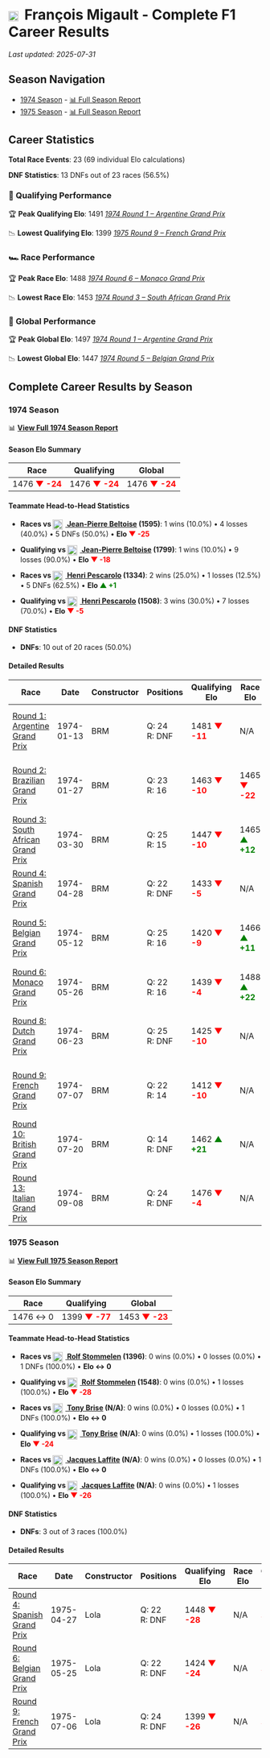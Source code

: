 # <img src="https://upload.wikimedia.org/wikipedia/commons/c/c3/Flag_of_France.svg" alt="France" width="20" height="auto" style="vertical-align: middle; margin-right: 5px;" onerror="this.outerHTML='🇫🇷'; this.style.marginRight='5px';"/> François Migault - Complete F1 Career Results

*Last updated: 2025-07-31*

## Season Navigation

- [1974 Season](#1974-season) - [📊 Full Season Report](../seasons/1974-season-report)
- [1975 Season](#1975-season) - [📊 Full Season Report](../seasons/1975-season-report)

## Career Statistics

**Total Race Events**: 23 (69 individual Elo calculations)

**DNF Statistics**: 13 DNFs out of 23 races (56.5%)

### 🏁 Qualifying Performance

🏆 **Peak Qualifying Elo**: 1491
   *[1974 Round 1 – Argentine Grand Prix](../seasons/1974-season-report#round-1-argentine-grand-prix)*

📉 **Lowest Qualifying Elo**: 1399
   *[1975 Round 9 – French Grand Prix](../seasons/1975-season-report#round-9-french-grand-prix)*

### 🏎️ Race Performance

🏆 **Peak Race Elo**: 1488
   *[1974 Round 6 – Monaco Grand Prix](../seasons/1974-season-report#round-6-monaco-grand-prix)*

📉 **Lowest Race Elo**: 1453
   *[1974 Round 3 – South African Grand Prix](../seasons/1974-season-report#round-3-south-african-grand-prix)*

### 🌟 Global Performance

🏆 **Peak Global Elo**: 1497
   *[1974 Round 1 – Argentine Grand Prix](../seasons/1974-season-report#round-1-argentine-grand-prix)*

📉 **Lowest Global Elo**: 1447
   *[1974 Round 5 – Belgian Grand Prix](../seasons/1974-season-report#round-5-belgian-grand-prix)*


## Complete Career Results by Season

### 1974 Season

📊 **[View Full 1974 Season Report](../seasons/1974-season-report)**

#### Season Elo Summary

| Race | Qualifying | Global |
|------|------------|--------|
| 1476 **<span style="color: red;">▼ -24</span>** | 1476 **<span style="color: red;">▼ -24</span>** | 1476 **<span style="color: red;">▼ -24</span>** |

#### Teammate Head-to-Head Statistics

- **Races vs [<img src="https://upload.wikimedia.org/wikipedia/commons/c/c3/Flag_of_France.svg" alt="France" width="20" height="auto" style="vertical-align: middle; margin-right: 5px;" onerror="this.outerHTML='🇫🇷'; this.style.marginRight='5px';"/> Jean-Pierre Beltoise](jean-pierre-beltoise) (1595)**: 1 wins (10.0%) • 4 losses (40.0%) • 5 DNFs (50.0%) • **Elo **<span style="color: red;">▼ -25</span>****
- **Qualifying vs [<img src="https://upload.wikimedia.org/wikipedia/commons/c/c3/Flag_of_France.svg" alt="France" width="20" height="auto" style="vertical-align: middle; margin-right: 5px;" onerror="this.outerHTML='🇫🇷'; this.style.marginRight='5px';"/> Jean-Pierre Beltoise](jean-pierre-beltoise) (1799)**: 1 wins (10.0%) • 9 losses (90.0%) • **Elo **<span style="color: red;">▼ -18</span>****

- **Races vs [<img src="https://upload.wikimedia.org/wikipedia/commons/c/c3/Flag_of_France.svg" alt="France" width="20" height="auto" style="vertical-align: middle; margin-right: 5px;" onerror="this.outerHTML='🇫🇷'; this.style.marginRight='5px';"/> Henri Pescarolo](henri-pescarolo) (1334)**: 2 wins (25.0%) • 1 losses (12.5%) • 5 DNFs (62.5%) • **Elo **<span style="color: green;">▲ +1</span>****
- **Qualifying vs [<img src="https://upload.wikimedia.org/wikipedia/commons/c/c3/Flag_of_France.svg" alt="France" width="20" height="auto" style="vertical-align: middle; margin-right: 5px;" onerror="this.outerHTML='🇫🇷'; this.style.marginRight='5px';"/> Henri Pescarolo](henri-pescarolo) (1508)**: 3 wins (30.0%) • 7 losses (70.0%) • **Elo **<span style="color: red;">▼ -5</span>****


#### DNF Statistics

- **DNFs**: 10 out of 20 races (50.0%)

#### Detailed Results

| Race | Date | Constructor | Positions | Qualifying Elo | Race Elo | Global Elo | Teammate |
|------|------|-------------|-----------|----------------|----------|------------|----------|
| [Round 1: Argentine Grand Prix](../seasons/1974-season-report#round-1-argentine-grand-prix) | 1974-01-13 | BRM | Q: 24<br/>R: DNF | 1481 **<span style="color: red;">▼ -11</span>** | N/A | 1494 **<span style="color: red;">▼ -3</span>** | [<img src="https://upload.wikimedia.org/wikipedia/commons/c/c3/Flag_of_France.svg" alt="France" width="20" height="auto" style="vertical-align: middle; margin-right: 5px;" onerror="this.outerHTML='🇫🇷'; this.style.marginRight='5px';"/> Jean-Pierre Beltoise](jean-pierre-beltoise)<br/>Q: 14<br/>R: 5 |
| [Round 2: Brazilian Grand Prix](../seasons/1974-season-report#round-2-brazilian-grand-prix) | 1974-01-27 | BRM | Q: 23<br/>R: 16 | 1463 **<span style="color: red;">▼ -10</span>** | 1465 **<span style="color: red;">▼ -22</span>** | 1464 **<span style="color: red;">▼ -18</span>** | [<img src="https://upload.wikimedia.org/wikipedia/commons/c/c3/Flag_of_France.svg" alt="France" width="20" height="auto" style="vertical-align: middle; margin-right: 5px;" onerror="this.outerHTML='🇫🇷'; this.style.marginRight='5px';"/> Jean-Pierre Beltoise](jean-pierre-beltoise)<br/>Q: 17<br/>R: 10 |
| [Round 3: South African Grand Prix](../seasons/1974-season-report#round-3-south-african-grand-prix) | 1974-03-30 | BRM | Q: 25<br/>R: 15 | 1447 **<span style="color: red;">▼ -10</span>** | 1465 **<span style="color: green;">▲ +12</span>** | 1460 **<span style="color: green;">▲ +5</span>** | [<img src="https://upload.wikimedia.org/wikipedia/commons/c/c3/Flag_of_France.svg" alt="France" width="20" height="auto" style="vertical-align: middle; margin-right: 5px;" onerror="this.outerHTML='🇫🇷'; this.style.marginRight='5px';"/> Jean-Pierre Beltoise](jean-pierre-beltoise)<br/>Q: 11<br/>R: 2 |
| [Round 4: Spanish Grand Prix](../seasons/1974-season-report#round-4-spanish-grand-prix) | 1974-04-28 | BRM | Q: 22<br/>R: DNF | 1433 **<span style="color: red;">▼ -5</span>** | N/A | 1456 **<span style="color: red;">▼ -1</span>** | [<img src="https://upload.wikimedia.org/wikipedia/commons/c/c3/Flag_of_France.svg" alt="France" width="20" height="auto" style="vertical-align: middle; margin-right: 5px;" onerror="this.outerHTML='🇫🇷'; this.style.marginRight='5px';"/> Henri Pescarolo](henri-pescarolo)<br/>Q: 20<br/>R: 12 |
| [Round 5: Belgian Grand Prix](../seasons/1974-season-report#round-5-belgian-grand-prix) | 1974-05-12 | BRM | Q: 25<br/>R: 16 | 1420 **<span style="color: red;">▼ -9</span>** | 1466 **<span style="color: green;">▲ +11</span>** | 1452 **<span style="color: green;">▲ +5</span>** | [<img src="https://upload.wikimedia.org/wikipedia/commons/c/c3/Flag_of_France.svg" alt="France" width="20" height="auto" style="vertical-align: middle; margin-right: 5px;" onerror="this.outerHTML='🇫🇷'; this.style.marginRight='5px';"/> Jean-Pierre Beltoise](jean-pierre-beltoise)<br/>Q: 7<br/>R: 5 |
| [Round 6: Monaco Grand Prix](../seasons/1974-season-report#round-6-monaco-grand-prix) | 1974-05-26 | BRM | Q: 22<br/>R: 16 | 1439 **<span style="color: red;">▼ -4</span>** | 1488 **<span style="color: green;">▲ +22</span>** | 1473 **<span style="color: green;">▲ +14</span>** | [<img src="https://upload.wikimedia.org/wikipedia/commons/c/c3/Flag_of_France.svg" alt="France" width="20" height="auto" style="vertical-align: middle; margin-right: 5px;" onerror="this.outerHTML='🇫🇷'; this.style.marginRight='5px';"/> Henri Pescarolo](henri-pescarolo)<br/>Q: 27<br/>R: DNF |
| [Round 8: Dutch Grand Prix](../seasons/1974-season-report#round-8-dutch-grand-prix) | 1974-06-23 | BRM | Q: 25<br/>R: DNF | 1425 **<span style="color: red;">▼ -10</span>** | N/A | 1469 **<span style="color: red;">▼ -3</span>** | [<img src="https://upload.wikimedia.org/wikipedia/commons/c/c3/Flag_of_France.svg" alt="France" width="20" height="auto" style="vertical-align: middle; margin-right: 5px;" onerror="this.outerHTML='🇫🇷'; this.style.marginRight='5px';"/> Jean-Pierre Beltoise](jean-pierre-beltoise)<br/>Q: 16<br/>R: DNF |
| [Round 9: French Grand Prix](../seasons/1974-season-report#round-9-french-grand-prix) | 1974-07-07 | BRM | Q: 22<br/>R: 14 | 1412 **<span style="color: red;">▼ -10</span>** | N/A | 1457 **<span style="color: red;">▼ -3</span>** | [<img src="https://upload.wikimedia.org/wikipedia/commons/c/c3/Flag_of_France.svg" alt="France" width="20" height="auto" style="vertical-align: middle; margin-right: 5px;" onerror="this.outerHTML='🇫🇷'; this.style.marginRight='5px';"/> Jean-Pierre Beltoise](jean-pierre-beltoise)<br/>Q: 17<br/>R: 10 |
| [Round 10: British Grand Prix](../seasons/1974-season-report#round-10-british-grand-prix) | 1974-07-20 | BRM | Q: 14<br/>R: DNF | 1462 **<span style="color: green;">▲ +21</span>** | N/A | 1472 **<span style="color: green;">▲ +6</span>** | [<img src="https://upload.wikimedia.org/wikipedia/commons/c/c3/Flag_of_France.svg" alt="France" width="20" height="auto" style="vertical-align: middle; margin-right: 5px;" onerror="this.outerHTML='🇫🇷'; this.style.marginRight='5px';"/> Jean-Pierre Beltoise](jean-pierre-beltoise)<br/>Q: 23<br/>R: 12 |
| [Round 13: Italian Grand Prix](../seasons/1974-season-report#round-13-italian-grand-prix) | 1974-09-08 | BRM | Q: 24<br/>R: DNF | 1476 **<span style="color: red;">▼ -4</span>** | N/A | 1476 **<span style="color: red;">▼ -1</span>** | [<img src="https://upload.wikimedia.org/wikipedia/commons/c/c3/Flag_of_France.svg" alt="France" width="20" height="auto" style="vertical-align: middle; margin-right: 5px;" onerror="this.outerHTML='🇫🇷'; this.style.marginRight='5px';"/> Henri Pescarolo](henri-pescarolo)<br/>Q: 25<br/>R: DNF |

### 1975 Season

📊 **[View Full 1975 Season Report](../seasons/1975-season-report)**

#### Season Elo Summary

| Race | Qualifying | Global |
|------|------------|--------|
| 1476 ↔ 0 | 1399 **<span style="color: red;">▼ -77</span>** | 1453 **<span style="color: red;">▼ -23</span>** |

#### Teammate Head-to-Head Statistics

- **Races vs [<img src="https://upload.wikimedia.org/wikipedia/commons/b/ba/Flag_of_Germany.svg" alt="Germany" width="20" height="auto" style="vertical-align: middle; margin-right: 5px;" onerror="this.outerHTML='🇩🇪'; this.style.marginRight='5px';"/> Rolf Stommelen](rolf-stommelen) (1396)**: 0 wins (0.0%) • 0 losses (0.0%) • 1 DNFs (100.0%) • **Elo ↔ 0**
- **Qualifying vs [<img src="https://upload.wikimedia.org/wikipedia/commons/b/ba/Flag_of_Germany.svg" alt="Germany" width="20" height="auto" style="vertical-align: middle; margin-right: 5px;" onerror="this.outerHTML='🇩🇪'; this.style.marginRight='5px';"/> Rolf Stommelen](rolf-stommelen) (1548)**: 0 wins (0.0%) • 1 losses (100.0%) • **Elo **<span style="color: red;">▼ -28</span>****

- **Races vs [<img src="https://upload.wikimedia.org/wikipedia/commons/thumb/8/83/Flag_of_the_United_Kingdom_%283-5%29.svg/512px-Flag_of_the_United_Kingdom_%283-5%29.svg.png?20250726143817" alt="United Kingdom" width="20" height="auto" style="vertical-align: middle; margin-right: 5px;" onerror="this.outerHTML='🇬🇧'; this.style.marginRight='5px';"/> Tony Brise](tony-brise) (N/A)**: 0 wins (0.0%) • 0 losses (0.0%) • 1 DNFs (100.0%) • **Elo ↔ 0**
- **Qualifying vs [<img src="https://upload.wikimedia.org/wikipedia/commons/thumb/8/83/Flag_of_the_United_Kingdom_%283-5%29.svg/512px-Flag_of_the_United_Kingdom_%283-5%29.svg.png?20250726143817" alt="United Kingdom" width="20" height="auto" style="vertical-align: middle; margin-right: 5px;" onerror="this.outerHTML='🇬🇧'; this.style.marginRight='5px';"/> Tony Brise](tony-brise) (N/A)**: 0 wins (0.0%) • 1 losses (100.0%) • **Elo **<span style="color: red;">▼ -24</span>****

- **Races vs [<img src="https://upload.wikimedia.org/wikipedia/commons/c/c3/Flag_of_France.svg" alt="France" width="20" height="auto" style="vertical-align: middle; margin-right: 5px;" onerror="this.outerHTML='🇫🇷'; this.style.marginRight='5px';"/> Jacques Laffite](jacques-laffite) (N/A)**: 0 wins (0.0%) • 0 losses (0.0%) • 1 DNFs (100.0%) • **Elo ↔ 0**
- **Qualifying vs [<img src="https://upload.wikimedia.org/wikipedia/commons/c/c3/Flag_of_France.svg" alt="France" width="20" height="auto" style="vertical-align: middle; margin-right: 5px;" onerror="this.outerHTML='🇫🇷'; this.style.marginRight='5px';"/> Jacques Laffite](jacques-laffite) (N/A)**: 0 wins (0.0%) • 1 losses (100.0%) • **Elo **<span style="color: red;">▼ -26</span>****


#### DNF Statistics

- **DNFs**: 3 out of 3 races (100.0%)

#### Detailed Results

| Race | Date | Constructor | Positions | Qualifying Elo | Race Elo | Global Elo | Teammate |
|------|------|-------------|-----------|----------------|----------|------------|----------|
| [Round 4: Spanish Grand Prix](../seasons/1975-season-report#round-4-spanish-grand-prix) | 1975-04-27 | Lola | Q: 22<br/>R: DNF | 1448 **<span style="color: red;">▼ -28</span>** | N/A | 1468 **<span style="color: red;">▼ -8</span>** | [<img src="https://upload.wikimedia.org/wikipedia/commons/b/ba/Flag_of_Germany.svg" alt="Germany" width="20" height="auto" style="vertical-align: middle; margin-right: 5px;" onerror="this.outerHTML='🇩🇪'; this.style.marginRight='5px';"/> Rolf Stommelen](rolf-stommelen)<br/>Q: 9<br/>R: 10 |
| [Round 6: Belgian Grand Prix](../seasons/1975-season-report#round-6-belgian-grand-prix) | 1975-05-25 | Lola | Q: 22<br/>R: DNF | 1424 **<span style="color: red;">▼ -24</span>** | N/A | 1460 **<span style="color: red;">▼ -7</span>** | [<img src="https://upload.wikimedia.org/wikipedia/commons/thumb/8/83/Flag_of_the_United_Kingdom_%283-5%29.svg/512px-Flag_of_the_United_Kingdom_%283-5%29.svg.png?20250726143817" alt="United Kingdom" width="20" height="auto" style="vertical-align: middle; margin-right: 5px;" onerror="this.outerHTML='🇬🇧'; this.style.marginRight='5px';"/> Tony Brise](tony-brise)<br/>Q: N/A<br/>R: N/A |
| [Round 9: French Grand Prix](../seasons/1975-season-report#round-9-french-grand-prix) | 1975-07-06 | Lola | Q: 24<br/>R: DNF | 1399 **<span style="color: red;">▼ -26</span>** | N/A | 1453 **<span style="color: red;">▼ -8</span>** | [<img src="https://upload.wikimedia.org/wikipedia/commons/c/c3/Flag_of_France.svg" alt="France" width="20" height="auto" style="vertical-align: middle; margin-right: 5px;" onerror="this.outerHTML='🇫🇷'; this.style.marginRight='5px';"/> Jacques Laffite](jacques-laffite)<br/>Q: N/A<br/>R: N/A |

